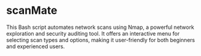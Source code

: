 # scanMate
This Bash script automates network scans using Nmap, a powerful network exploration and security auditing tool. It offers an interactive menu for selecting scan types and options, making it user-friendly for both beginners and experienced users.
